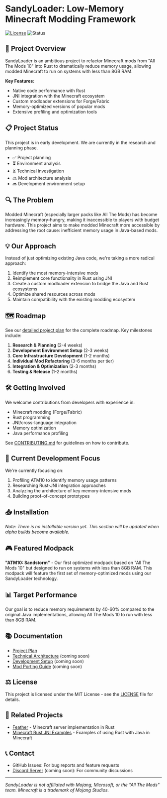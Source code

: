 # SandyLoader: Low-Memory Minecraft Modding Framework

[![License](https://img.shields.io/badge/License-MIT-blue.svg)](LICENSE)
![Status](https://img.shields.io/badge/Status-In%20Development-yellow)

## 🚀 Project Overview

SandyLoader is an ambitious project to refactor Minecraft mods from "All The Mods 10" into Rust to dramatically reduce memory usage, allowing modded Minecraft to run on systems with less than 8GB RAM.

**Key Features:**

- Native code performance with Rust
- JNI integration with the Minecraft ecosystem
- Custom modloader extensions for Forge/Fabric
- Memory-optimized versions of popular mods
- Extensive profiling and optimization tools

## 📋 Project Status

This project is in early development. We are currently in the research and planning phase.

- ✅ Project planning
- ⏳ Environment analysis
- ⏳ Technical investigation
- 🔜 Mod architecture analysis
- 🔜 Development environment setup

## 🔍 The Problem

Modded Minecraft (especially larger packs like All The Mods) has become increasingly memory-hungry, making it inaccessible to players with budget hardware. This project aims to make modded Minecraft more accessible by addressing the root cause: inefficient memory usage in Java-based mods.

## 💡 Our Approach

Instead of just optimizing existing Java code, we're taking a more radical approach:

1. Identify the most memory-intensive mods
2. Reimplement core functionality in Rust using JNI
3. Create a custom modloader extension to bridge the Java and Rust ecosystems
4. Optimize shared resources across mods
5. Maintain compatibility with the existing modding ecosystem

## 🗺️ Roadmap

See our [detailed project plan](PROJECTPLAN.md) for the complete roadmap. Key milestones include:

1. **Research & Planning** (2-4 weeks)
2. **Development Environment Setup** (2-3 weeks)
3. **Core Infrastructure Development** (1-2 months)
4. **Individual Mod Refactoring** (3-6 months per tier)
5. **Integration & Optimization** (2-3 months)
6. **Testing & Release** (1-2 months)

## 🛠️ Getting Involved

We welcome contributions from developers with experience in:

- Minecraft modding (Forge/Fabric)
- Rust programming
- JNI/cross-language integration
- Memory optimization
- Java performance profiling

See [CONTRIBUTING.md](CONTRIBUTING.md) for guidelines on how to contribute.

## 🧪 Current Development Focus

We're currently focusing on:

1. Profiling ATM10 to identify memory usage patterns
2. Researching Rust-JNI integration approaches
3. Analyzing the architecture of key memory-intensive mods
4. Building proof-of-concept prototypes

## 📥 Installation

*Note: There is no installable version yet. This section will be updated when alpha builds become available.*

## 🎮 Featured Modpack

**"ATM10: Sandstorm"** - Our first optimized modpack based on "All The Mods 10" but designed to run on systems with less than 8GB RAM. This modpack will feature the first set of memory-optimized mods using our SandyLoader technology.

## 📊 Target Performance

Our goal is to reduce memory requirements by 40-60% compared to the original Java implementations, allowing All The Mods 10 to run with less than 8GB RAM.

## 📚 Documentation

- [Project Plan](PROJECTPLAN.md)
- [Technical Architecture](docs/ARCHITECTURE.md) (coming soon)
- [Development Setup](docs/DEVSETUP.md) (coming soon)
- [Mod Porting Guide](docs/MODPORTING.md) (coming soon)

## ⚖️ License

This project is licensed under the MIT License - see the [LICENSE](LICENSE) file for details.

## 🔗 Related Projects

- [Feather](https://github.com/feather-rs/feather) - Minecraft server implementation in Rust
- [Minecraft Rust JNI Examples](https://github.com/minecraft-rs/rust-jni-examples) - Examples of using Rust with Java in Minecraft

## 📞 Contact

- GitHub Issues: For bug reports and feature requests
- [Discord Server](https://discord.gg/sandyLoader) (coming soon): For community discussions

---

*SandyLoader is not affiliated with Mojang, Microsoft, or the "All The Mods" team. Minecraft is a trademark of Mojang Studios.*
